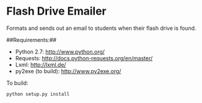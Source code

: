 Flash Drive Emailer
===================

Formats and sends out an email to students when their flash drive is found.

##Requirements:##
* Python 2.7: http://www.python.org/
* Requests: http://docs.python-requests.org/en/master/
* Lxml: http://lxml.de/
* py2exe (to build): http://www.py2exe.org/

To build:

`python setup.py install`
